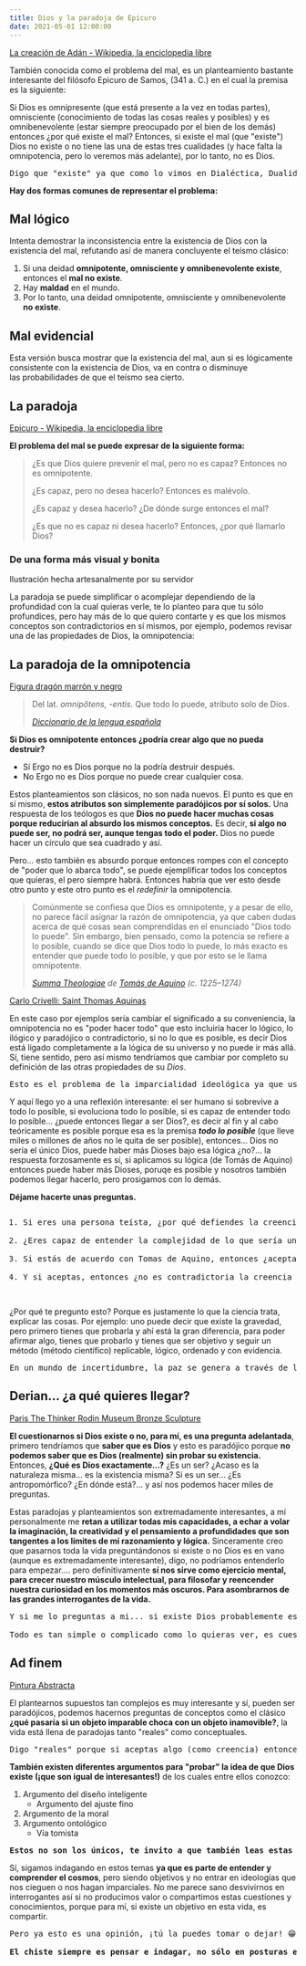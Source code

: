 ```yaml
---
title: Dios y la paradoja de Epicuro
date: 2021-05-01 12:00:00
---
```

<blog-img src="creation-of-adam.jpg">
	<a rel="nofollow noopener noreferrer" target="_blank" href="https://es.wikipedia.org/wiki/La_creaci%C3%B3n_de_Ad%C3%A1n">La creación de Adán - Wikipedia, la enciclopedia libre</a>
</blog-img>

También conocida como el problema del mal, es un planteamiento bastante interesante del filósofo Epicuro de Samos, (341 a. C.) en el cual la premisa es la siguiente:

Si Dios es omnipresente (que está presente a la vez en todas partes), omnisciente (conocimiento de todas las cosas reales y posibles) y es omnibenevolente (estar siempre preocupado por el bien de los demás) entonces ¿por qué existe el mal? Entonces, si existe el mal (que "existe") Dios no existe o no tiene las una de estas tres cualidades (y hace falta la omnipotencia, pero lo veremos más adelante), por lo tanto, no es Dios.

<pre>
Digo que "existe" ya que como lo vimos en <blog-link to="dialectica-dualidad-yin-y-yang">Dialéctica, Dualidad, Yin y yang</blog-link> el mal es parte del bien y además esto podría argumentarse que son un concepto creado por le humano.
</pre>

**Hay dos formas comunes de representar el problema:**

## Mal lógico

Intenta demostrar la inconsistencia entre la existencia de Dios con la existencia del mal, refutando así de manera concluyente el teísmo clásico:

1. Si una deidad **omnipotente, omnisciente y omnibenevolente existe**, entonces el **mal no existe**.
2. Hay **maldad** en el mundo.
3. Por lo tanto, una deidad omnipotente, omnisciente y omnibenevolente **no existe**.

## Mal evidencial

Esta versión busca mostrar que la existencia del mal, aun si es lógicamente consistente con la existencia de Dios, va en contra o disminuye las probabilidades de que el teísmo sea cierto.

## La paradoja

<blog-img src="epicuro.jpg">
	<a rel="nofollow noopener noreferrer" target="_blank" href="https://es.wikipedia.org/wiki/Epicuro">Epicuro - Wikipedia, la enciclopedia libre</a>
</blog-img>

**El problema del mal se puede expresar de la siguiente forma:**

> ¿Es que Dios quiere prevenir el mal, pero no es capaz? Entonces no es omnipotente.
> 
> ¿Es capaz, pero no desea hacerlo? Entonces es malévolo.
> 
> ¿Es capaz y desea hacerlo? ¿De dónde surge entonces el mal?
> 
> ¿Es que no es capaz ni desea hacerlo? Entonces, ¿por qué llamarlo Dios?

### De una forma más visual y bonita

<blog-img src="paradoja-de-epicuro.svg" width="700px">
	Ilustración hecha artesanalmente por su servidor
</blog-img>

La paradoja se puede simplificar o acomplejar dependiendo de la profundidad con la cual quieras verle, te lo planteo para que tu sólo profundices, pero hay más de lo que quiero contarte y es que los mismos conceptos son contradictorios en sí mismos, por ejemplo, podemos revisar una de las propiedades de Dios, la omnipotencia:

## La paradoja de la omnipotencia

<blog-img src="pexels-5874910.jpg">
	<a rel="nofollow noopener noreferrer" target="_blank" href="https://www.pexels.com/es-es/foto/figura-dragon-marron-y-negro-5874910/">Figura dragón marrón y negro</a>
</blog-img>

> Del lat. *omnipŏtens, -entis.*
> Que todo lo puede, atributo solo de Dios.
> 
> <cite>[Diccionario de la lengua española](https://dle.rae.es/omnipotente)</cite>

**Si Dios es omnipotente entonces ¿podría crear algo que no pueda destruir?**

- Sí Ergo no es Dios porque no la podría destruir después.
- No Ergo no es Dios porque no puede crear cualquier cosa.

Estos planteamientos son clásicos, no son nada nuevos. El punto es que en sí mismo, **estos atributos son simplemente paradójicos por sí solos.** Una respuesta de los teólogos es que **Dios no puede hacer muchas cosas porque reducirían al absurdo los mismos conceptos.** Es decir, **si algo no puede ser, no podrá ser, aunque tengas todo el poder.** Dios no puede hacer un círculo que sea cuadrado y así.

Pero... esto también es absurdo porque entonces rompes con el concepto de "poder que lo abarca todo", se puede ejemplificar todos los conceptos que quieras, el pero siempre habrá. Entonces habría que ver esto desde otro punto y este otro punto es el *redefinir* la omnipotencia.

> Comúnmente se confiesa que Dios es omnipotente, y a pesar de ello, no parece fácil asignar la razón de omnipotencia, ya que caben dudas acerca de qué cosas sean comprendidas en el enunciado "Dios todo lo puede". Sin embargo, bien pensado, como la potencia se refiere a lo posible, cuando se dice que Dios todo lo puede, lo más exacto es entender que puede todo lo posible, y que por esto se le llama omnipotente.
> 
> <cite>[Summa Theologiae](https://es.wikipedia.org/wiki/Suma_teol%C3%B3gica) de [Tomás de Aquino](https://es.wikipedia.org/wiki/Tom%C3%A1s_de_Aquino) (c. 1225–1274)</cite>

<blog-img src="tomas-aquino.jpg" width="300px">
	<a rel="nofollow noopener noreferrer" target="_blank" href="https://es.wikipedia.org/wiki/Archivo:St-thomas-aquinas.jpg">Carlo Crivelli: Saint Thomas Aquinas</a>
</blog-img>

En este caso por ejemplos sería cambiar el significado a su conveniencia, la omnipotencia no es "poder hacer todo" que esto incluiría hacer lo lógico, lo ilógico y paradójico o contradictorio, si no lo que es posible, es decir Dios está ligado completamente a la lógica de su universo y no puede ir más allá. Sí, tiene sentido, pero así mismo tendríamos que cambiar por completo su definición de las otras propiedades de su *Dios*.

<pre>
Esto es el problema de la imparcialidad ideológica ya que usarás todos los recursos a tu alcance para poder defender tu postura, tanto así que puedes deformas un concepto (en este caso la omnipotencia) a tu preferencia para explicar una falla en su lógica. Y claro que así, la paradoja desaparece porque no es hacer todo si no todo lo posible porque lo imposible no es posible ergo no tiene sentido y Dios no puede hacer lo que no es posible. Conveniente... ¿No?
</pre>

Y aquí llego yo a una reflexión interesante: el ser humano si sobrevive a todo lo posible, si evoluciona todo lo posible, si es capaz de entender todo lo posible... ¿puede entonces llegar a ser Dios?, es decir al fin y al cabo teóricamente es posible porque esa es la premisa ***todo lo posible*** (que lleve miles o millones de años no le quita de ser posible), entonces... Dios no sería el único Dios, puede haber más Dioses bajo esa lógica ¿no?... la respuesta forzosamente es sí, si aplicamos su lógica (de Tomás de Aquino) entonces puede haber más Dioses, poruqe es posible y nosotros también podemos llegar hacerlo, pero prosigamos con lo demás.

**Déjame hacerte unas preguntas.**

<pre>
<ol><li>Si eres una persona teísta, ¿por qué defiendes la creencia de Dios?</li>
<li>¿Eres capaz de entender la complejidad de lo que sería un "Dios" o el "Dios"? Y esta pregunta que te hago es literal.</li>
<li>Si estás de acuerdo con Tomas de Aquino, entonces ¿aceptas que puede haber más Dioses con lo que expuse?</li>
<li>Y si aceptas, entonces ¿no es contradictoria la creencia de Dios? (de acuerdo con Aquino)</li></ol>
</pre>

¿Por qué te pregunto esto? Porque es justamente lo que la ciencia trata, explicar las cosas. Por ejemplo: uno puede decir que existe la gravedad, pero primero tienes que probarla y ahí está la gran diferencia, para poder afirmar algo, tienes que probarlo y tienes que ser objetivo y seguir un método (método científico) replicable, lógico, ordenado y con evidencia.

<pre>
En un mundo de incertidumbre, la paz se genera a través de lo predecible. Pero también lo impredecible es lo que le da un sentido a la vida. <strong>¿No sería muy aburrido saber todo lo que nos va a pasar?</strong>
</pre>

## Derian... ¿a qué quieres llegar?

<blog-img src="the-thinker.jpg" width="700px">
	<a rel="nofollow noopener noreferrer" target="_blank" href="https://www.maxpixel.net/Paris-The-Thinker-Rodin-Museum-Bronze-Sculpture-692959">Paris The Thinker Rodin Museum Bronze Sculpture</a>
</blog-img>

**El cuestionarnos si Dios existe o no, para mí, es una pregunta adelantada**, primero tendríamos que **saber que es Dios** y esto es paradójico porque **no podemos saber que es Dios (realmente) sin probar su existencia.** Entonces, **¿Qué es Dios exactamente...?** ¿Es un ser? ¿Acaso es la naturaleza misma... es la existencia misma? Si es un ser... ¿Es antropomórfico? ¿En dónde está?... y así nos podemos hacer miles de preguntas.

Estas paradojas y planteamientos son extremadamente interesantes, a mí personalmente me **retan a utilizar todas mis capacidades, a echar a volar la imaginación, la creatividad y el pensamiento a profundidades que son tangentes a los límites de mí razonamiento y lógica.** Sinceramente creo que pasarnos toda la vida preguntándonos si existe o no Dios es en vano (aunque es extremadamente interesante), digo, no podríamos entenderlo para empezar.... pero definitivamente **sí nos sirve como ejercicio mental, para crecer nuestro músculo intelectual, para filosofar y reencender nuestra curiosidad en los momentos más oscuros. Para asombrarnos de las grandes interrogantes de la vida.**

<pre>
Y si me lo preguntas a mi... si existe Dios probablemente está en los números (y no es un ser antropomórfico), pues a través de ellos podemos entender el universo, o al menos una parte (hasta donde hemos llegado), ya que el universo o Dios no tiene por qué (necesariamente) tener lógica para nosotros, es decir podemos entrar en singularidades en la física, pero nuestra capacidad intelectual está limitada físicamente (o sea nuestro cuerpo biológico) ... Pero esto ya es otro tema también bastante complejo...

Todo es tan simple o complicado como lo quieras ver, es cuestión de analizarlo desde diferentes... <blog-link to="perspectivas">perspectivas</blog-link> 😉
</pre>

## Ad finem

<blog-img src="pexels-2156881.jpg" width="700px">
	<a rel="nofollow noopener noreferrer" target="_blank" href="https://www.pexels.com/es-es/foto/pintura-abstracta-2156881/">Pintura Abstracta</a>
</blog-img>

El plantearnos supuestos tan complejos es muy interesante y sí, pueden ser paradójicos, podemos hacernos preguntas de conceptos como el clásico **¿qué pasaría si un objeto imparable choca con un objeto inamovible?**, la vida está llena de paradojas tanto "reales" como conceptuales.

<pre>
Digo "reales" porque si aceptas algo (como creencia) entonces para ti es "real" y puede ser, en este caso paradójicamente "real", no porque necesariamente es "real".
</pre>

**También existen diferentes argumentos para "probar" la idea de que Dios existe (¡que son igual de interesantes!)** de los cuales entre ellos conozco:

1. Argumento del diseño inteligente
    - Argumento del ajuste fino
2. Argumento de la moral
3. Argumento ontológico
    - Vía tomista

<pre>
<strong>Estos no son los únicos, te invito a que también leas estas posturas</strong>, aunque de igual manera tengo planeado revisar estos argumentos para un futuro.
</pre>

Sí, sigamos indagando en estos temas **ya que es parte de entender y comprender el cosmos**, pero siendo objetivos y no entrar en ideologías que nos cieguen o nos hagan imparciales. No me parece sano desvivirnos en interrogantes así si no producimos valor o compartimos estas cuestiones y conocimientos, porque para mí, si existe un objetivo en esta vida, es compartir.

<pre>
Pero ya esto es una opinión, ¡tú la puedes tomar o dejar! 😁

<strong>El chiste siempre es pensar e indagar, no sólo en posturas en contra si no a favor también (<blog-link to="dialectica-dualidad-yin-y-yang">dialéctica</blog-link>) 🧠</strong>
</pre>
